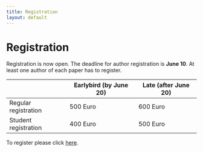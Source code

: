 ```yaml
---
title: Registration
layout: default
---
```


# Registration

Registration is now open. The deadline for author registration is **June 10**. At least one author of each paper has to register. 


|                      | Earlybird (by June 20) | Late (after June 20) |
|----------------------|------------------------|----------------------|
| Regular registration |        500 Euro        |       600 Euro       |
| Student registration |        400 Euro        |       500 Euro       |


To register please click [here](https://eventsignup.ku.dk/ssdbm).
